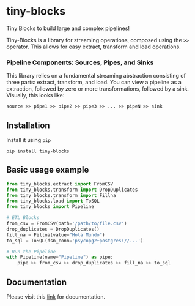  tiny-blocks
=============

Tiny Blocks to build large and complex pipelines!

Tiny-Blocks is a library for streaming operations, composed using the `>>`
operator. This allows for easy extract, transform and load operations.

### Pipeline Components: Sources, Pipes, and Sinks
This library relies on a fundamental streaming abstraction consisting of three
parts: extract, transform, and load. You can view a pipeline as a extraction, followed
by zero or more transformations, followed by a sink. Visually, this looks like:

```
source >> pipe1 >> pipe2 >> pipe3 >> ... >> pipeN >> sink
```

Installation
-------------

Install it using ``pip``

```shell
pip install tiny-blocks
```

Basic usage example
--------------------

```python
from tiny_blocks.extract import FromCSV
from tiny_blocks.transform import DropDuplicates
from tiny_blocks.transform import Fillna
from tiny_blocks.load import ToSQL
from tiny_blocks import Pipeline

# ETL Blocks
from_csv = FromCSV(path='/path/to/file.csv')
drop_duplicates = DropDuplicates()
fill_na = Fillna(value="Hola Mundo")
to_sql = ToSQL(dsn_conn='psycopg2+postgres://...')

# Run the Pipeline
with Pipeline(name="Pipeline") as pipe:
    pipe >> from_csv >> drop_duplicates >> fill_na >> to_sql
```

Documentation
--------------

Please visit this [link](https://tiny-blocks.readthedocs.io/en/latest/) for documentation.
